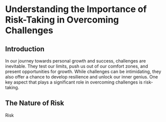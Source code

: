 Understanding the Importance of Risk-Taking in Overcoming Challenges
=============================================================================

Introduction
------------

In our journey towards personal growth and success, challenges are inevitable. They test our limits, push us out of our comfort zones, and present opportunities for growth. While challenges can be intimidating, they also offer a chance to develop resilience and unlock our inner genius. One key aspect that plays a significant role in overcoming challenges is risk-taking.

The Nature of Risk
------------------

Risk
